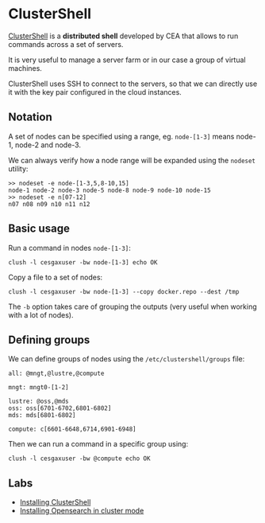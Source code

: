 # ClusterShell
[ClusterShell](https://github.com/cea-hpc/clustershell) is a **distributed shell** developed by CEA that allows to run commands across a set of servers.

It is very useful to manage a server farm or in our case a group of virtual machines.

ClusterShell uses SSH to connect to the servers, so that we can directly use it with the key pair configured in the cloud instances.

## Notation
A set of nodes can be specified using a range, eg. `node-[1-3]` means node-1, node-2 and node-3.

We can always verify how a node range will be expanded using the `nodeset` utility:
```
>> nodeset -e node-[1-3,5,8-10,15]
node-1 node-2 node-3 node-5 node-8 node-9 node-10 node-15
>> nodeset -e n[07-12]
n07 n08 n09 n10 n11 n12
```

## Basic usage
Run a command in nodes `node-[1-3]`:
```
clush -l cesgaxuser -bw node-[1-3] echo OK
```

Copy a file to a set of nodes:
```
clush -l cesgaxuser -bw node-[1-3] --copy docker.repo --dest /tmp
```

The `-b` option takes care of grouping the outputs (very useful when working with a lot of nodes).

## Defining groups
We can define groups of nodes using the `/etc/clustershell/groups` file:
```
all: @mngt,@lustre,@compute

mngt: mngt0-[1-2]

lustre: @oss,@mds
oss: oss[6701-6702,6801-6802]
mds: mds[6801-6802]

compute: c[6601-6648,6714,6901-6948]
```

Then we can run a command in a specific group using:
```
clush -l cesgaxuser -bw @compute echo OK
```

## Labs
- [Installing ClusterShell](labs/clush_installation.md)
- [Installing Opensearch in cluster mode](../../project-lab/opensearch/cluster-mode-clush/installing_opensearch_cluster-mode_clush.md)
